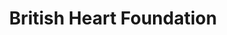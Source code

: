 ---
title: "British Heart Foundation"
url: /cirencester/british-heart-foundation/
shop: Gebrauchtwaren
---